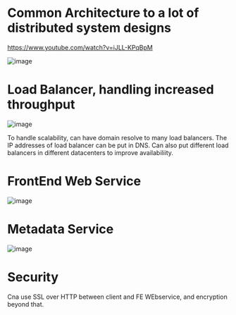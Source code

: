 # Common Architecture to a lot of distributed system designs

https://www.youtube.com/watch?v=iJLL-KPqBpM

![image](https://user-images.githubusercontent.com/13190696/164074824-76701bbd-0afe-4919-b046-4f14bacc1d07.png)

# Load Balancer, handling increased throughput

![image](https://user-images.githubusercontent.com/13190696/164073105-83af078a-2c85-4752-8a49-035ee2aac2d3.png)

To handle scalability, can have domain resolve to many load balancers. The IP addresses of load balancer can be put in DNS. 
Can also put different load balancers in different datacenters to improve availabiliity.

# FrontEnd Web Service

![image](https://user-images.githubusercontent.com/13190696/164075140-d1b63fae-d595-469a-8f6f-225549d700d6.png)

# Metadata Service

![image](https://user-images.githubusercontent.com/13190696/164075405-e1f56396-bb4c-48f2-8063-7f5d23da6215.png)

# Security
Cna use SSL over HTTP between client and FE WEbservice, and encryption beyond that.


